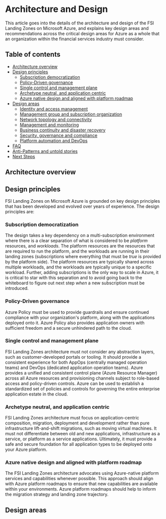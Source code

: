 # Architecture and Design

This article goes into the details of the architecture and design of the FSI Landing Zones on Microsoft Azure, and explains key design areas and recommendations across the critical design areas for Azure as a whole that an organization within the financial services industry must consider.

## Table of contents

* [Architecture overview](#overview)
* [Design principles](#design-principles)
    * [Subscription democratization](#subscription-democratization)
    * [Policy-Driven governance](#policy-driven-governance)
    * [Single control and management plane](#single-control-and-management-plane)
    * [Archetype neutral, and application centric](#archetype-neutral-and-application-centric)
    * [Azure native design and aligned with platform roadmap](#azure-native-design-and-aligned-with-platform-roadmap)
* [Design areas](#design-areas)
    * [Identity and access management](#identity-and-access-management)
    * [Management group and subscription organization](#management-group-and-subscription-organization)
    * [Network topology and connectivity](#network-topology-and-connectivity)
    * [Management and monitoring](#management-and-monitoring)
    * [Business continuity and disaster recovery](#business-continuity-and-disaster-recovery)
    * [Security, governance and compliance](#security-governance-and-compliance)
    * [Platform automation and DevOps](#platform-automation-and-devops)
* [FAQ](#faq)
* [Anti-Patterns and untold stories](#anti-patterns-and-untold-stories)
* [Next Steps](#next-steps)

## Architecture overview



## Design principles

FSI Landing Zones on Microsoft Azure is grounded on key design principles that has been developed and evolved over years of experience. The design principles are:

### Subscription democratization

The design takes a key dependency on a multi-subscription environment where there is a clear separation of what is considered to be *platform* resources, and *workloads*. The platform resources are the resources that are required to run the platform, and the workloads are running in their landing zones (subscriptions where everything that must be *true* is provided by the platform side). The platform resources are typically shared across multiple workloads, and the workloads are typically unique to a specific workload.
Further, adding subscriptions is the only way to scale in Azure, it is critical to star with this separation and to avoid going back to the whiteboard to figure out next step *when* a new subscription must be introduced.

### Policy-Driven governance

Azure Policy must be used to provide guardrails and ensure continued compliance with your organization's platform, along with the applications deployed onto it. Azure Policy also provides application owners with sufficient freedom and a secure unhindered path to the cloud.

### Single control and management plane

FSI Landing Zones architecture must not consider any abstraction layers, such as customer-developed portals or tooling. It should provide a consistent experience for both AppOps (centrally managed operation teams) and DevOps (dedicated application operation teams). Azure provides a unified and consistent control plane (Azure Resource Manager) across all Azure resources and provisioning channels subject to role-based access and policy-driven controls. Azure can be used to establish a standardized set of policies and controls for governing the entire enterprise application estate in the cloud.

### Archetype neutral, and application centric

FSI Landing Zones architecture must focus on application-centric composition, migration, deployment and development rather than pure infrastructure lift-and-shift migrations, such as moving virtual machines. It must not differentiate between old and new applications, infrastructure as a service, or platform as a service applications. Ultimately, it must provide a safe and secure foundation for all application types to be deployed onto your Azure platform.

### Azure native design and aligned with platform roadmap

The FSI Landing Zones architecture advocates using Azure-native platform services and capabilities whenever possible. This approach should align with Azure platform roadmaps to ensure that new capabilities are available within your environments. Azure platform roadmaps should help to inform the migration strategy and landing zone trajectory.

## Design areas